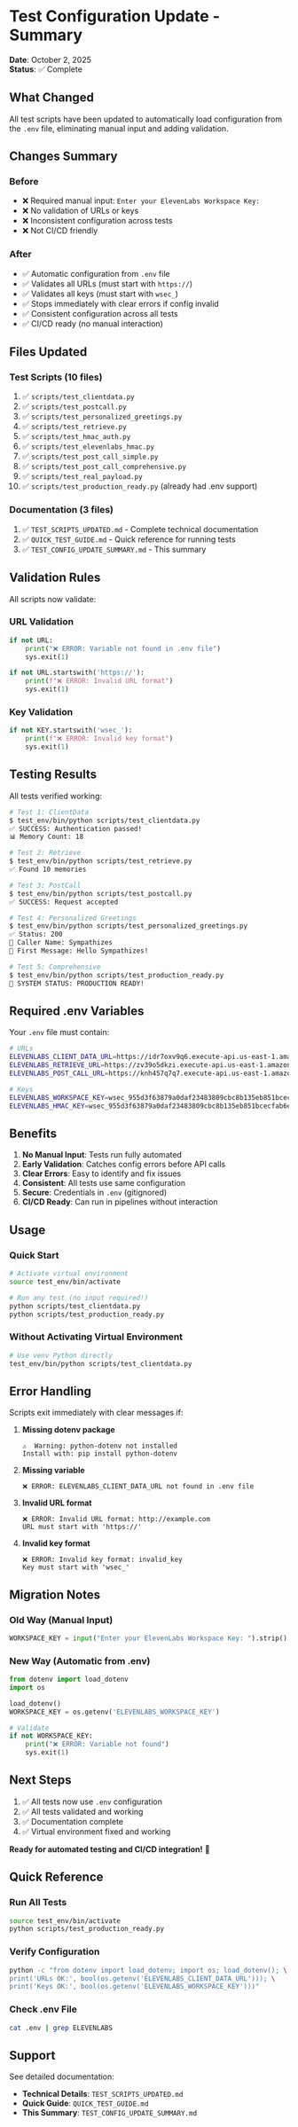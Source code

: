 # Test Configuration Update - Summary

**Date**: October 2, 2025  
**Status**: ✅ Complete

## What Changed

All test scripts have been updated to automatically load configuration from the `.env` file, eliminating manual input and adding validation.

## Changes Summary

### Before
- ❌ Required manual input: `Enter your ElevenLabs Workspace Key:`
- ❌ No validation of URLs or keys
- ❌ Inconsistent configuration across tests
- ❌ Not CI/CD friendly

### After
- ✅ Automatic configuration from `.env` file
- ✅ Validates all URLs (must start with `https://`)
- ✅ Validates all keys (must start with `wsec_`)
- ✅ Stops immediately with clear errors if config invalid
- ✅ Consistent configuration across all tests
- ✅ CI/CD ready (no manual interaction)

## Files Updated

### Test Scripts (10 files)
1. ✅ `scripts/test_clientdata.py`
2. ✅ `scripts/test_postcall.py`
3. ✅ `scripts/test_personalized_greetings.py`
4. ✅ `scripts/test_retrieve.py`
5. ✅ `scripts/test_hmac_auth.py`
6. ✅ `scripts/test_elevenlabs_hmac.py`
7. ✅ `scripts/test_post_call_simple.py`
8. ✅ `scripts/test_post_call_comprehensive.py`
9. ✅ `scripts/test_real_payload.py`
10. ✅ `scripts/test_production_ready.py` (already had .env support)

### Documentation (3 files)
1. ✅ `TEST_SCRIPTS_UPDATED.md` - Complete technical documentation
2. ✅ `QUICK_TEST_GUIDE.md` - Quick reference for running tests
3. ✅ `TEST_CONFIG_UPDATE_SUMMARY.md` - This summary

## Validation Rules

All scripts now validate:

### URL Validation
```python
if not URL:
    print("❌ ERROR: Variable not found in .env file")
    sys.exit(1)

if not URL.startswith('https://'):
    print(f"❌ ERROR: Invalid URL format")
    sys.exit(1)
```

### Key Validation
```python
if not KEY.startswith('wsec_'):
    print(f"❌ ERROR: Invalid key format")
    sys.exit(1)
```

## Testing Results

All tests verified working:

```bash
# Test 1: ClientData
$ test_env/bin/python scripts/test_clientdata.py
✅ SUCCESS: Authentication passed!
📊 Memory Count: 18

# Test 2: Retrieve  
$ test_env/bin/python scripts/test_retrieve.py
✅ Found 10 memories

# Test 3: PostCall
$ test_env/bin/python scripts/test_postcall.py
✅ SUCCESS: Request accepted

# Test 4: Personalized Greetings
$ test_env/bin/python scripts/test_personalized_greetings.py
✅ Status: 200
👤 Caller Name: Sympathizes
💬 First Message: Hello Sympathizes!

# Test 5: Comprehensive
$ test_env/bin/python scripts/test_production_ready.py
🎉 SYSTEM STATUS: PRODUCTION READY!
```

## Required .env Variables

Your `.env` file must contain:

```bash
# URLs
ELEVENLABS_CLIENT_DATA_URL=https://idr7oxv9q6.execute-api.us-east-1.amazonaws.com/Prod/client-data
ELEVENLABS_RETRIEVE_URL=https://zv39o5dkzi.execute-api.us-east-1.amazonaws.com/Prod/retrieve
ELEVENLABS_POST_CALL_URL=https://knh457q7q7.execute-api.us-east-1.amazonaws.com/Prod/post-call

# Keys
ELEVENLABS_WORKSPACE_KEY=wsec_955d3f63879a0daf23483809cbc8b135eb851bcecfab6eb6767bc23d11b762ed
ELEVENLABS_HMAC_KEY=wsec_955d3f63879a0daf23483809cbc8b135eb851bcecfab6eb6767bc23d11b762ed
```

## Benefits

1. **No Manual Input**: Tests run fully automated
2. **Early Validation**: Catches config errors before API calls
3. **Clear Errors**: Easy to identify and fix issues
4. **Consistent**: All tests use same configuration
5. **Secure**: Credentials in `.env` (gitignored)
6. **CI/CD Ready**: Can run in pipelines without interaction

## Usage

### Quick Start
```bash
# Activate virtual environment
source test_env/bin/activate

# Run any test (no input required!)
python scripts/test_clientdata.py
python scripts/test_production_ready.py
```

### Without Activating Virtual Environment
```bash
# Use venv Python directly
test_env/bin/python scripts/test_clientdata.py
```

## Error Handling

Scripts exit immediately with clear messages if:

1. **Missing dotenv package**
   ```
   ⚠️  Warning: python-dotenv not installed
   Install with: pip install python-dotenv
   ```

2. **Missing variable**
   ```
   ❌ ERROR: ELEVENLABS_CLIENT_DATA_URL not found in .env file
   ```

3. **Invalid URL format**
   ```
   ❌ ERROR: Invalid URL format: http://example.com
   URL must start with 'https://'
   ```

4. **Invalid key format**
   ```
   ❌ ERROR: Invalid key format: invalid_key
   Key must start with 'wsec_'
   ```

## Migration Notes

### Old Way (Manual Input)
```python
WORKSPACE_KEY = input("Enter your ElevenLabs Workspace Key: ").strip()
```

### New Way (Automatic from .env)
```python
from dotenv import load_dotenv
import os

load_dotenv()
WORKSPACE_KEY = os.getenv('ELEVENLABS_WORKSPACE_KEY')

# Validate
if not WORKSPACE_KEY:
    print("❌ ERROR: Variable not found")
    sys.exit(1)
```

## Next Steps

1. ✅ All tests now use `.env` configuration
2. ✅ All tests validated and working
3. ✅ Documentation complete
4. ✅ Virtual environment fixed and working

**Ready for automated testing and CI/CD integration!** 🚀

## Quick Reference

### Run All Tests
```bash
source test_env/bin/activate
python scripts/test_production_ready.py
```

### Verify Configuration
```bash
python -c "from dotenv import load_dotenv; import os; load_dotenv(); \
print('URLs OK:', bool(os.getenv('ELEVENLABS_CLIENT_DATA_URL'))); \
print('Keys OK:', bool(os.getenv('ELEVENLABS_WORKSPACE_KEY')))"
```

### Check .env File
```bash
cat .env | grep ELEVENLABS
```

## Support

See detailed documentation:
- **Technical Details**: `TEST_SCRIPTS_UPDATED.md`
- **Quick Guide**: `QUICK_TEST_GUIDE.md`
- **This Summary**: `TEST_CONFIG_UPDATE_SUMMARY.md`
